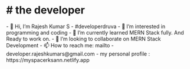 <h1># the developer</h1>
- 👋 Hi, I’m Rajesh Kumar S 
- #developerdruva
- 👀 I’m interested in programming and coding
- 🌱 I’m currently learned MERN Stack fully. And Ready to work on.
- 💞️ I’m looking to collaborate on MERN Stack Development
- 📫 How to reach me: mailto - developer.rajeshkumars@gmail.com
- my personal profile : https://myspacerksann.netlify.app

<!---
developerdruva/developerdruva is a ✨ special ✨ repository because its `README.md` (this file) appears on your GitHub profile.
You can click the Preview link to take a look at your changes.
--->
